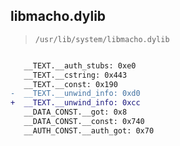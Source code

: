 ## libmacho.dylib

> `/usr/lib/system/libmacho.dylib`

```diff

   __TEXT.__auth_stubs: 0xe0
   __TEXT.__cstring: 0x443
   __TEXT.__const: 0x190
-  __TEXT.__unwind_info: 0xd0
+  __TEXT.__unwind_info: 0xcc
   __DATA_CONST.__got: 0x8
   __DATA_CONST.__const: 0x740
   __AUTH_CONST.__auth_got: 0x70

```
